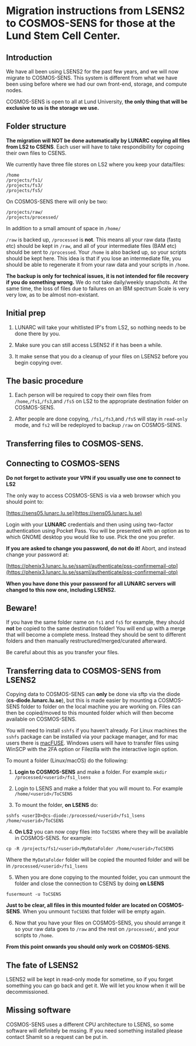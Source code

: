 # Migration instructions from LSENS2 to COSMOS-SENS for those at the Lund Stem Cell Center.

## Introduction
We have all been using LSENS2 for the past few years, and we will now migrate to COSMOS-SENS. This system is different from what we have been using before where we had our own front-end, storage, and compute nodes.

COSMOS-SENS is open to all at Lund University, **the only thing that will be exclusive to us is the storage we use.**

## Folder structure
**The migration will NOT be done automatically by LUNARC copying all files from LS2 to CSENS**. Each user will have to take respondibility for copoing their own files to CSENS.

We currently have three file stores on LS2 where you keep your data/files:

```shell
/home
/projects/fs1/
/projects/fs3/
/projects/fs5/
```

On COSMOS-SENS there will only be two:

```shell
/projects/raw/
/projects/processed/
```
In addition to a small amount of space in `/home/`

`/raw` is backed up, `/processed` is **not**. This means all your raw data (fastq etc) should be kept in `/raw`, and all of your intermediate files (BAM etc) should be sent to `/processed`. Your `/home` is also backed up, so your scripts should be kept here. This idea is that if you lose an intermediate file, you should be able to regenerate it from your raw data and your scripts in `/home`.

**The backup is only for technical issues, it is not intended for file recovery if you do something wrong.** We do not take daily/weekly snapshots. At the same time, the loss of files due to failures on an IBM spectrum Scale is very very low, as to be almost non-existant.

## Initial prep
1) LUNARC will take your whitlisted IP's from LS2, so nothing needs to be done there by you.

2) Make sure you can still access LSENS2 if it has been a while.

3) It make sense that you do a cleanup of your files on LSENS2 before you begin copying over.  

## The basic procedure

<!--- 1) LS2 will be put into **read-only** mode (date to be confirmed) so no further work can be done.--->

1) Each person will be required to copy their own files from `/home`,`/fs1`,`/fs3`,and `/fs5` on LS2 to the appropriate destination folder on COSMOS-SENS.

2) After people are done copying, `/fs1`,`/fs3`,and `/fs5` will stay in `read-only` mode, and `fs2` will be redeployed to backup `/raw` on COSMOS-SENS.


## Transferring files to COSMOS-SENS.

## Connecting to COSMOS-SENS

**Do not forget to activate your VPN if you usually use one to connect to LS2**

The only way to access COSMOS-SENS is via a web browser which you should point to:

[https://sens05.lunarc.lu.se](https://sens05.lunarc.lu.se)

Login with your **LUNARC** credentials and then using using two-factor authentication using Pocket Pass. You will be presented with an option as to which GNOME desktop you would like to use. Pick the one you prefer. 

**If you are asked to change you password, do not do it!** Abort, and instead change your password at:

[https://phenix3.lunarc.lu.se/ssaml/authenticate/pss-confirmemail-otp](https://phenix3.lunarc.lu.se/ssaml/authenticate/pss-confirmemail-otp)

**When you have done this your password for all LUNARC servers will changed to this now one, including LSENS2.**

## Beware!
If you have the same folder name on `fs1` and  `fs5` for example, they should **not** be copied to the same destination folder! You will end up with a merge that will become a complete mess. Instead they should be sent to different folders and then manually restructured/merged/curated afterward.

Be careful about this as you transfer your files.

## Transferring data to COSMOS-SENS from LSENS2

Copying data to COSMOS-SENS can **only** be done via sftp via the diode (**cs-diode.lunarc.lu.se**), but this is made easier by mounting a COSMOS-SENS folder to folder on the local machine you are working on. Files can then be copied/moved to this mounted folder which will then become available on COSMOS-SENS.

You will need to install `sshfs` if you haven't already. For Linux machines the `sshfs` package can be installed via your package manager, and for mac users there is [macFUSE](https://osxfuse.github.io/). Windows users will have to transfer files using WinSCP with the 2FA option or Filezilla with the interactive login option.

To mount a folder (Linux/macOS) do the following:

1) **Login to COSMOS-SENS** and make a folder. For example `mkdir /processed/<userid>/fs1_lsens`

2) Login to LSENS and make a folder that you will mount to. For example `/home/<userid>/ToCSENS`

3) To mount the folder, **on LSENS** do:

`sshfs <userID>@cs-diode:/processed/<userid>/fs1_lsens  /home/<userid>/ToCSENS`

4) **On LS2** you can now copy files into `ToCSENS` where they will be available in COSMOS-SENS. for example:

`cp -R /projects/fs1/<userid>/MyDataFolder /home/<userid>/ToCSENS`

Where the `MyDataFolder` folder will be copied the mounted folder and will be in `/processed/<userid>/fs1_lsens`

5) When you are done copying to the mounted folder, you can unmount the folder and close the connection to CSENS by doing **on LSENS**

`fusermount -u ToCSENS`

**Just to be clear, all files in this mounted folder are located on COSMOS-SENS**. When you unmount `ToCSENS` that folder will be empty again. 

6) Now that you have your files on COSMOS-SENS, you should arrange it so your raw data goes to `/raw` and the rest on `/processed/`, and your scripts to `/home`.

**From this point onwards you should only work on COSMOS-SENS**.

## The fate of LSENS2
LSENS2 will be kept in read-only mode for sometime, so if you forget something you can go back and get it. We will let you know when it will be decommissioned.

## Missing software
COSMOS-SENS uses a different CPU architecture to LSENS, so some software will definitely be mssing. If you need something installed please contact Shamit so a request can be put in.
